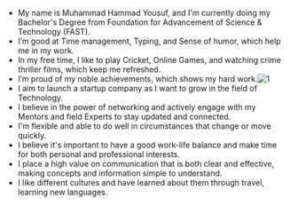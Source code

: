- My name is Muhammad Hammad Yousuf, and I'm currently doing my Bachelor's Degree from Foundation for Advancement of Science & Technology (FAST).
- I’m good at Time management, Typing, and Sense of humor, which help me in my work.
- In my free time, I like to play Cricket, Online Games, and watching  crime thriller films, which keep me refreshed.
- I’m proud of my noble achievements, which shows my hard work.![1](https://github.com/user-attachments/assets/ca033ca8-7850-49a5-88d9-f12ab920195e)
- I aim to launch a startup company as I want to grow in the field of Technology.
- I believe in the power of networking and actively engage with my Mentors and field Experts to stay updated and connected.
- I'm flexible and able to do well in circumstances that change or move quickly.
- I believe it's important to have a good work-life balance and make time for both personal and professional interests.
- I place a high value on communication that is both clear and effective, making concepts and information simple to understand.
- I like different cultures and have learned about them through travel, learning new languages.


